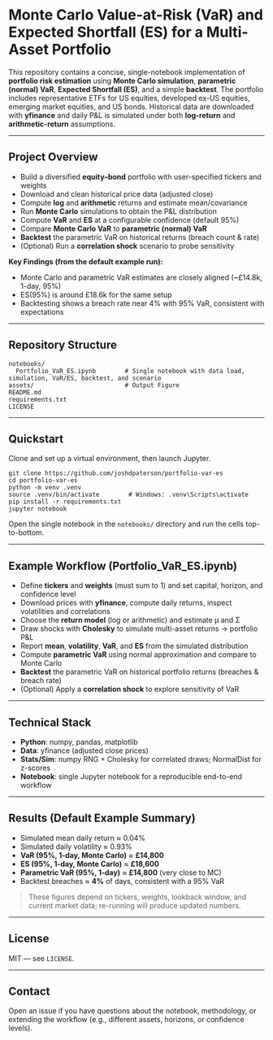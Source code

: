 # Monte Carlo Value-at-Risk (VaR) and Expected Shortfall (ES) for a Multi-Asset Portfolio

This repository contains a concise, single-notebook implementation of **portfolio risk estimation** using **Monte Carlo simulation**, **parametric (normal) VaR**, **Expected Shortfall (ES)**, and a simple **backtest**. The portfolio includes representative ETFs for US equities, developed ex-US equities, emerging market equities, and US bonds. Historical data are downloaded with **yfinance** and daily P&L is simulated under both **log-return** and **arithmetic-return** assumptions.

---

## Project Overview
- Build a diversified **equity–bond** portfolio with user-specified tickers and weights  
- Download and clean historical price data (adjusted close)  
- Compute **log** and **arithmetic** returns and estimate mean/covariance  
- Run **Monte Carlo** simulations to obtain the P&L distribution  
- Compute **VaR** and **ES** at a configurable confidence (default 95%)  
- Compare **Monte Carlo VaR** to **parametric (normal) VaR**  
- **Backtest** the parametric VaR on historical returns (breach count & rate)  
- (Optional) Run a **correlation shock** scenario to probe sensitivity

**Key Findings (from the default example run):**  
- Monte Carlo and parametric VaR estimates are closely aligned (~£14.8k, 1-day, 95%)  
- ES(95%) is around £18.6k for the same setup  
- Backtesting shows a breach rate near 4% with 95% VaR, consistent with expectations

---

## Repository Structure
    notebooks/
      Portfolio_VaR_ES.ipynb        # Single notebook with data load, simulation, VaR/ES, backtest, and scenario
    assets/                         # Output Figure
    README.md
    requirements.txt
    LICENSE

---

## Quickstart
Clone and set up a virtual environment, then launch Jupyter.

    git clone https://github.com/joshdpaterson/portfolio-var-es
    cd portfolio-var-es
    python -m venv .venv
    source .venv/bin/activate        # Windows: .venv\Scripts\activate
    pip install -r requirements.txt
    jupyter notebook

Open the single notebook in the `notebooks/` directory and run the cells top-to-bottom.

---

## Example Workflow (Portfolio_VaR_ES.ipynb)
- Define **tickers** and **weights** (must sum to 1) and set capital, horizon, and confidence level  
- Download prices with **yfinance**, compute daily returns, inspect volatilities and correlations  
- Choose the **return model** (log or arithmetic) and estimate μ and Σ  
- Draw shocks with **Cholesky** to simulate multi-asset returns → portfolio P&L  
- Report **mean**, **volatility**, **VaR**, and **ES** from the simulated distribution  
- Compute **parametric VaR** using normal approximation and compare to Monte Carlo  
- **Backtest** the parametric VaR on historical portfolio returns (breaches & breach rate)  
- (Optional) Apply a **correlation shock** to explore sensitivity of VaR

---

## Technical Stack
- **Python**: numpy, pandas, matplotlib  
- **Data**: yfinance (adjusted close prices)  
- **Stats/Sim**: numpy RNG + Cholesky for correlated draws; NormalDist for z-scores  
- **Notebook**: single Jupyter notebook for a reproducible end-to-end workflow

---

## Results (Default Example Summary)
- Simulated mean daily return ≈ 0.04%  
- Simulated daily volatility ≈ 0.93%  
- **VaR (95%, 1-day, Monte Carlo)** ≈ **£14,800**  
- **ES (95%, 1-day, Monte Carlo)** ≈ **£18,600**  
- **Parametric VaR (95%, 1-day)** ≈ **£14,800** (very close to MC)  
- Backtest breaches ≈ **4%** of days, consistent with a 95% VaR

> These figures depend on tickers, weights, lookback window, and current market data; re-running will produce updated numbers.

---

## License
MIT — see `LICENSE`.

---

## Contact
Open an issue if you have questions about the notebook, methodology, or extending the workflow (e.g., different assets, horizons, or confidence levels).
